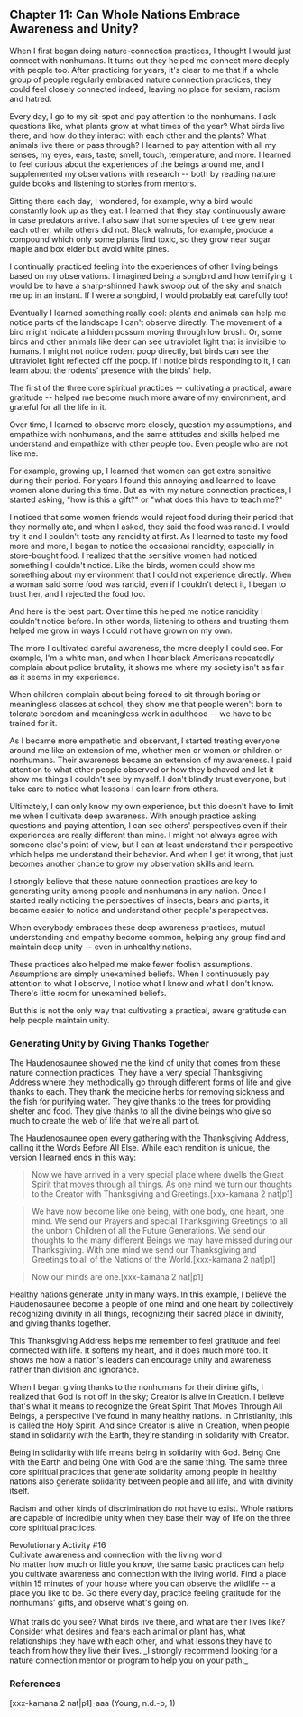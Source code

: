 ## Chapter 11: Can Whole Nations Embrace Awareness and Unity?

When I first began doing nature-connection practices, I thought I would just connect with nonhumans. It turns out they helped me connect more deeply with people too. After practicing for years, it's clear to me that if a whole group of people regularly embraced nature connection practices, they could feel closely connected indeed, leaving no place for sexism, racism and hatred.

Every day, I go to my sit-spot and pay attention to the nonhumans. I ask questions like, what plants grow at what times of the year? What birds live there, and how do they interact with each other and the plants? What animals live there or pass through? I learned to pay attention with all my senses, my eyes, ears, taste, smell, touch, temperature, and more. I learned to feel curious about the experiences of the beings around me, and I supplemented my observations with research -- both by reading nature guide books and listening to stories from mentors.

Sitting there each day, I wondered, for example, why a bird would constantly look up as they eat. I learned that they stay continuously aware in case predators arrive. I also saw that some species of tree grew near each other, while others did not. Black walnuts, for example, produce a compound which only some plants find toxic, so they grow near sugar maple and box elder but avoid white pines.

I continually practiced feeling into the experiences of other living beings based on my observations. I imagined being a songbird and how terrifying it would be to have a sharp-shinned hawk swoop out of the sky and snatch me up in an instant. If I were a songbird, I would probably eat carefully too!

Eventually I learned something really cool: plants and animals can help me notice parts of the landscape I can't observe directly. The movement of a bird might indicate a hidden possum moving through low brush. Or, some birds and other animals like deer can see ultraviolet light that is invisible to humans. I might not notice rodent poop directly, but birds can see the ultraviolet light reflected off the poop. If I notice birds responding to it, I can learn about the rodents' presence with the birds' help.

The first of the three core spiritual practices -- cultivating a practical, aware gratitude -- helped me become much more aware of my environment, and grateful for all the life in it.

Over time, I learned to observe more closely, question my assumptions, and empathize with nonhumans, and the same attitudes and skills helped me understand and empathize with other people too. Even people who are not like me.

For example, growing up, I learned that women can get extra sensitive during their period. For years I found this annoying and learned to leave women alone during this time. But as with my nature connection practices, I started asking, "how is this a gift?" or "what does this have to teach me?"

I noticed that some women friends would reject food during their period that they normally ate, and when I asked, they said the food was rancid. I would try it and I couldn't taste any rancidity at first. As I learned to taste my food more and more, I began to notice the occasional rancidity, especially in store-bought food. I realized that the sensitive women had noticed something I couldn't notice. Like the birds, women could show me something about my environment that I could not experience directly. When a woman said some food was rancid, even if I couldn't detect it, I began to trust her, and I rejected the food too.

And here is the best part: Over time this helped me notice rancidity I couldn't notice before. In other words, listening to others and trusting them helped me grow in ways I could not have grown on my own.

The more I cultivated careful awareness, the more deeply I could see. For example, I'm a white man, and when I hear black Americans repeatedly complain about police brutality, it shows me where my society isn't as fair as it seems in my experience.

When children complain about being forced to sit through boring or meaningless classes at school, they show me that people weren't born to tolerate boredom and meaningless work in adulthood -- we have to be trained for it.

As I became more empathetic and observant, I started treating everyone around me like an extension of me, whether men or women or children or nonhumans. Their awareness became an extension of my awareness. I paid attention to what other people observed or how they behaved and let it show me things I couldn't see by myself. I don't blindly trust everyone, but I take care to notice what lessons I can learn from others.

Ultimately, I can only know my own experience, but this doesn't have to limit me when I cultivate deep awareness. With enough practice asking questions and paying attention, I can see others' perspectives even if their experiences are really different than mine. I might not always agree with someone else's point of view, but I can at least understand their perspective which helps me understand their behavior. And when I get it wrong, that just becomes another chance to grow my observation skills and learn.

I strongly believe that these nature connection practices are key to generating unity among people and nonhumans in any nation. Once I started really noticing the perspectives of insects, bears and plants, it became easier to notice and understand other people's perspectives.

When everybody embraces these deep awareness practices, mutual understanding and empathy become common, helping any group find and maintain deep unity -- even in unhealthy nations.

These practices also helped me make fewer foolish assumptions. Assumptions are simply unexamined beliefs. When I continuously pay attention to what I observe, I notice what I know and what I don't know. There's little room for unexamined beliefs.

But this is not the only way that cultivating a practical, aware gratitude can help people maintain unity.

### Generating Unity by Giving Thanks Together

The Haudenosaunee showed me the kind of unity that comes from these nature connection practices. They have a very special Thanksgiving Address where they methodically go through different forms of life and give thanks to each. They thank the medicine herbs for removing sickness and the fish for purifying water. They give thanks to the trees for providing shelter and food. They give thanks to all the divine beings who give so much to create the web of life that we're all part of.

The Haudenosaunee open every gathering with the Thanksgiving Address, calling it the Words Before All Else. While each rendition is unique, the version I learned ends in this way:

> Now we have arrived in a very special place where dwells the Great Spirit that moves through all things. As one mind we turn our thoughts to the Creator with Thanksgiving and Greetings.[xxx-kamana 2 nat|p1]

> We have now become like one being, with one body, one heart, one mind. We send our Prayers and special Thanksgiving Greetings to all the unborn Children of all the Future Generations. We send our thoughts to the many different Beings we may have missed during our Thanksgiving. With one mind we send our Thanksgiving and Greetings to all of the Nations of the World.[xxx-kamana 2 nat|p1]

> Now our minds are one.[xxx-kamana 2 nat|p1]

Healthy nations generate unity in many ways. In this example, I believe the Haudenosaunee become a people of one mind and one heart by collectively recognizing divinity in all things, recognizing their sacred place in divinity, and giving thanks together.

This Thanksgiving Address helps me remember to feel gratitude and feel connected with life. It softens my heart, and it does much more too. It shows me how a nation's leaders can encourage unity and awareness rather than division and ignorance.

When I began giving thanks to the nonhumans for their divine gifts, I realized that God is not off in the sky; Creator is alive in Creation. I believe that's what it means to recognize the Great Spirit That Moves Through All Beings, a perspective I've found in many healthy nations. In Christianity, this is called the Holy Spirit. And since Creator is alive in Creation, when people stand in solidarity with the Earth, they're standing in solidarity with Creator.

Being in solidarity with life means being in solidarity with God. Being One with the Earth and being One with God are the same thing. The same three core spiritual practices that generate solidarity among people in healthy nations also generate solidarity between people and all life, and with divinity itself.

Racism and other kinds of discrimination do not have to exist. Whole nations are capable of incredible unity when they base their way of life on the three core spiritual practices.

<div class="rev-act"><div class="rev-act-header">Revolutionary Activity #16<br/>Cultivate awareness and connection with the living world</div>
<div class="rev-act-body">No matter how much or little you know, the same basic practices can help you cultivate awareness and connection with the living world. Find a place within 15 minutes of your house where you can observe the wildlife -- a place you like to be. Go there every day, practice feeling gratitude for the nonhumans' gifts, and observe what's going on.<br/><br/>What trails do you see? What birds live there, and what are their lives like? Consider what desires and fears each animal or plant has, what relationships they have with each other, and what lessons they have to teach from how they live their lives. _I strongly recommend looking for a nature connection mentor or program to help you on your path._</div></div>

### References

[xxx-kamana 2 nat|p1]-aaa (Young, n.d.-b, 1)